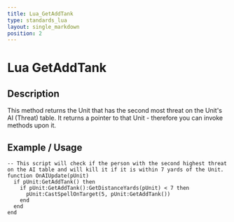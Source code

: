 ```yaml
---
title: Lua_GetAddTank
type: standards_lua
layout: single_markdown
position: 2
---
```


# Lua GetAddTank 

## Description

This method returns the Unit that has the second most threat on the Unit's AI (Threat) table. It returns a pointer to that Unit - therefore you can invoke methods upon it.

## Example / Usage

```
-- This script will check if the person with the second highest threat on the AI table and will kill it if it is within 7 yards of the Unit.
function OnAIUpdate(pUnit)
  if pUnit:GetAddTank() then
    if pUnit:GetAddTank():GetDistanceYards(pUnit) < 7 then
      pUnit:CastSpellOnTarget(5, pUnit:GetAddTank())
    end
  end
end
```